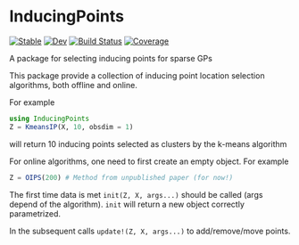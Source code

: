 # InducingPoints

[![Stable](https://img.shields.io/badge/docs-stable-blue.svg)](https://JuliaGaussianProcesses.github.io/InducingPoints.jl/stable)
[![Dev](https://img.shields.io/badge/docs-dev-blue.svg)](https://JuliaGaussianProcesses.github.io/InducingPoints.jl/dev)
[![Build Status](https://travis-ci.com/JuliaGaussianProcesses/InducingPoints.jl.svg?branch=master)](https://travis-ci.com/JuliaGaussianProcesses/InducingPoints.jl)
[![Coverage](https://coveralls.io/repos/github/JuliaGaussianProcesses/InducingPoints.jl/badge.svg?branch=master)](https://coveralls.io/github/JuliaGaussianProcesses/InducingPoints.jl?branch=master)

A package for selecting inducing points for sparse GPs

This package provide a collection of inducing point location selection algorithms, both offline and online.

For example

```julia
using InducingPoints
Z = KmeansIP(X, 10, obsdim = 1)
```
will return 10 inducing points selected as clusters by the k-means algorithm

For online algorithms, one need to first create an empty object. For example

```julia
Z = OIPS(200) # Method from unpublished paper (for now!)
```

The first time data is met `init(Z, X, args...)` should be called (args depend of the algorithm). `init` will return a new object correctly parametrized.

In the subsequent calls `update!(Z, X, args...)` to add/remove/move points.
